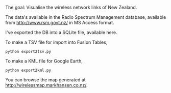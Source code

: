 The goal: Visualise the wireless network links of New Zealand.

The data's available in the Radio Spectrum Management database, available from
http://www.rsm.govt.nz/ in MS Access format.

I've exported the DB into a SQLite file, available here.

To make a TSV file for import into Fusion Tables,

    python export2tsv.py

To make a KML file for Google Earth,

    python export2kml.py

You can browse the map generated at http://wirelessmap.markhansen.co.nz/.
